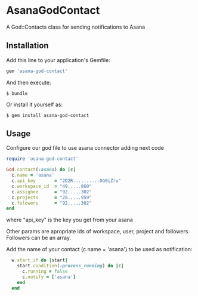 # AsanaGodContact

A God::Contacts class for sending notifications to Asana

## Installation

Add this line to your application's Gemfile:

```ruby
gem 'asana-god-contact'
```

And then execute:

    $ bundle

Or install it yourself as:

    $ gem install asana-god-contact

## Usage

Configure our god file to use asana connector adding next code
```ruby
require 'asana-god-contact'

God.contact(:asana) do |c|
  c.name = 'asana'
  c.api_key       = "2D2R..........OG0iZru"
  c.workspace_id  = "49.....860"
  c.assignee      = "92.....302"
  c.projects      = "28.....959"
  c.folowers      = "92.....302"
end
```
where "api_key" is the key you get from your asana

Other params are apropriate ids of workspace, user, project and followers. Followers can be an array.

Add the name of your contact (c.name = 'asana') to be used as notification:

```ruby
  w.start_if do |start|
    start.condition(:process_running) do |c|
      c.running = false
      c.notify = ['asana']
    end
  end
  ```
